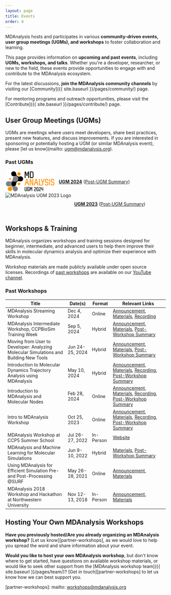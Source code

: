 ```yaml
---
layout: page
title: Events
order: 4
---
```


MDAnalysis hosts and participates in various **community-driven events, user group meetings (UGMs), and workshops** to foster collaboration and learning.

This page provides information on **upcoming and past events**, including **UGMs, workshops, and talks**. Whether you're a developer, researcher, or new to the field, these events provide opportunities to engage with and contribute to the MDAnalysis ecosystem.

For the latest discussions, **join the MDAnalysis community channels** by visiting our [Community]({{ site.baseurl }}/pages/community/) page.

For mentoring programs and outreach opportunities, please visit the [Contribute]({{ site.baseurl }}/pages/contribute/) page.

<!--  Uncomment the following section when new events are announced 

## Upcoming Events

- [Upcoming Event Name](#)
-->

## User Group Meetings (UGMs)

UGMs are meetings where users meet developers, share best practices, present new features, and discuss improvements. If you are interested in sponsoring or potentially hosting a UGM (or similar MDAnalysis event), please [let us know](mailto: ugm@mdanalysis.org).

### Past UGMs

<div style="display: flex; align-items: center; gap: 10px;">
  <img src="/public/images/mdanalysis-ugm2024.png" title="MDAnalysis UGM 2024 Logo" 
       alt="MDAnalysis UGM 2024 Logo" style="height: 5em;" />
  <p>
    <strong><a href="https://www.mdanalysis.org/pages/ugm2024/">UGM 2024</a></strong>
    (<a href="https://www.mdanalysis.org/2024/09/11/mda_2024events/#mdanalysis-ugm-user-group-meeting">Post-UGM Summary</a>)
  </p>
</div>

<div style="display: flex; align-items: center; gap: 10px;">
  <img src="/public/images/ugm.jpeg" title="MDAnalysis UGM 2023 Logo" 
       alt="MDAnalysis UGM 2023 Logo" style="height: 5em;" />
  <p>
    <strong><a href="https://www.mdanalysis.org/pages/ugm2023/">UGM 2023</a></strong>
    (<a href="https://www.mdanalysis.org/2024/01/15/mda_events/#mdanalysis-ugm-user-group-meeting">Post-UGM Summary</a>)
  </p>
</div>


## Workshops & Training

MDAnalysis organizes workshops and training sessions designed for beginner, intermediate, and advanced users to help them improve their skills in molecular dynamics analysis and optimize their experience with MDAnalysis.

<!-- TODO: Add a link to workshop materials when available -->

Workshop materials are made publicly available under open source licenses. Recordings of [past workshops](#past-workshops) are available on our [YouTube channel][].

### Past Workshops

| **Title** | **Date(s)** | **Format** | **Relevant Links** |
| ----- | ------- | ------ | -------------- |
| MDAnalysis Streaming Workshop | Dec 4, 2024 | Online | [Announcement](https://www.mdanalysis.org/2024/11/03/ASU_streaming_workshop/), [Materials](https://github.com/MDAnalysis/imd-workshop-2024), [Recording](https://www.youtube.com/watch?v=fjBTvnEADGs) |
| MDAnalysis Intermediate Workshop, CCPBioSim Training Week | Sep 5, 2024 | Hybrid | [Announcement](https://www.ccpbiosim.ac.uk/training2024), [Materials](https://github.com/MDAnalysis/MDAnalysisWorkshop-Intermediate1Day), [Post-Workshop Summary](https://www.mdanalysis.org/2024/09/11/mda_2024events/#september-5th-mdanalysis-intermediate-workshop-ccpbiosim-training-week) |
| Moving from User to Developer: Analyzing Molecular Simulations and Building New Tools | Jun 24-25, 2024 | Hybrid | [Announcement](https://www.mdanalysis.org/2024/05/14/ASUworkshop/), [Materials](https://github.com/MDAnalysis/MDAnalysisMolSSIWorkshop-Intermediate2Day/tree/jun24-ws), [Post-Workshop Summary](https://www.mdanalysis.org/2024/09/11/mda_2024events/#june-24th-25th-moving-from-user-to-developer-analyzing-molecular-simulations-and-building-new-tools) |
| Introduction to Molecular Dynamics Trajectory Analysis using MDAnalysis | May 10, 2024 | Hybrid | [Announcement](https://www.mdanalysis.org/2024/03/30/tyc-workshop/), [Materials](https://github.com/MDAnalysis/MDAnalysisWorkshop-Intro1Day/tree/may24-ws), [Recording](https://youtu.be/p3OUUnHXQjU), [Post-Workshop Summary](https://www.mdanalysis.org/2024/09/11/mda_2024events/#may-10th-introduction-to-molecular-dynamics-trajectory-analysis-using-mdanalysis) |
| Introduction to MDAnalysis and Molecular Nodes | Feb 28, 2024 | Online | [Announcement](https://www.mdanalysis.org/2024/02/05/mdaMNworkshop/), [Materials](https://github.com/MDAnalysis/MDAnalysisWorkshop-Intro0.5Day/tree/feb24-ws), [Recording](https://youtu.be/3zKBjnRnAMg), [Post-Workshop Summary](https://www.mdanalysis.org/2024/09/11/mda_2024events/#februrary-28th-introduction-to-mdanalysis-and-molecular-nodes-online) |
| Intro to MDAnalysis Workshop | Oct 25, 2023 | Online | [Announcement](https://www.mdanalysis.org/2023/08/11/workshops/), [Materials](https://github.com/MDAnalysis/MDAnalysisWorkshop-Intro0.5Day/tree/oct23-ws), [Recording](https://youtu.be/njzoNzOwR78), [Post-Workshop Summary](https://www.mdanalysis.org/2024/01/15/mda_events/#mdanalysis-online-training-workshops) |
| MDAnalysis Workshop at CCP5 Summer School | Jul 26-27, 2022 | In-Person| [Website](https://summer2022.ccp5.ac.uk/) |
| MDAnalysis and Machine Learning for Molecular Simulations | Jun 9-10, 2022 | Hybrid | [Materials](https://github.com/MDAnalysis/WorkshopMDMLEdinburgh2022), [Post-Workshop Summary](https://www.mdanalysis.org/2022/07/19/UK_workshops/) |
| Using MDAnalysis for Efficient Simulation Pre- and Post-Processing @SURF | May 26-28, 2021 | Online | [Announcement](https://www.mdanalysis.org/2021/04/09/prace-workshop/), [Materials](https://github.com/MDAnalysis/WorkshopPrace2021) |
| MDAnalysis 2018 Workshop and Hackathon at Northwestern University | Nov 12-13, 2018 | In-Person | [Announcement](https://www.mdanalysis.org/2018/08/24/numfocus-workshop/), [Materials](https://github.com/MDAnalysis/WorkshopHackathon2018) | 

## Hosting Your Own MDAnalysis Workshops
**Have you previously hosted/Are you already organizing an MDAnalysis workshop?** [Let us know][partner-workshops], as we would love to help you spread the word and share information about your event.

**Would you like to host your own MDAnalysis workshop**, but don't know where to get started, have questions on available workshop materials, or would like to seek other support from the [MDAnalysis workshop team]({{ site.baseurl }}/pages/team/)? [Get in touch][partner-workshops] to let us know how we can best support you.


[UGM 2024]: https://www.mdanalysis.org/pages/ugm2024/
[UGM 2023]: https://www.mdanalysis.org/pages/ugm2023/
[2024 Events Recap]: https://www.mdanalysis.org/2024/09/11/mda_2024events/
[2023 Events Recap]: https://www.mdanalysis.org/2024/01/15/mda_events/
[YouTube channel]: https://www.youtube.com/@mdanalysis3040
[partner-workshops]: mailto: workshops@mdanalysis.org


